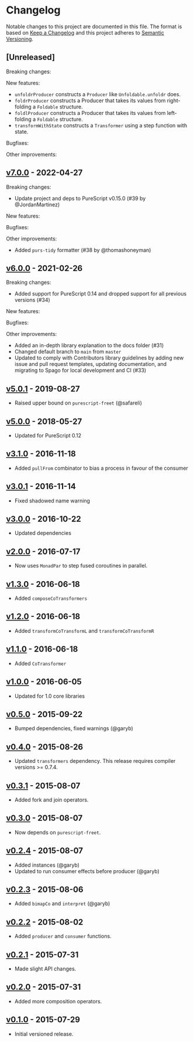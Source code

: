 # Changelog

Notable changes to this project are documented in this file. The format is based on [Keep a Changelog](https://keepachangelog.com/en/1.0.0/) and this project adheres to [Semantic Versioning](https://semver.org/spec/v2.0.0.html).

## [Unreleased]

Breaking changes:

New features:

- `unfoldrProducer` constructs a `Producer` like `Unfoldable.unfoldr` does.
- `foldrProducer` constructs a Producer that takes its values from right-folding a `Foldable` structure.
- `foldlProducer` constructs a Producer that takes its values from left-folding a `Foldable` structure.
- `transformWithState` constructs a `Transformer` using a step function with state.

Bugfixes:

Other improvements:

## [v7.0.0](https://github.com/purescript-contrib/purescript-coroutines/releases/tag/v7.0.0) - 2022-04-27

Breaking changes:

- Update project and deps to PureScript v0.15.0 (#39 by @JordanMartinez)

New features:

Bugfixes:

Other improvements:

- Added `purs-tidy` formatter (#38 by @thomashoneyman)

## [v6.0.0](https://github.com/purescript-contrib/purescript-coroutines/releases/tag/v6.0.0) - 2021-02-26

Breaking changes:

- Added support for PureScript 0.14 and dropped support for all previous versions (#34)

New features:

Bugfixes:

Other improvements:

- Added an in-depth library explanation to the docs folder (#31)
- Changed default branch to `main` from `master`
- Updated to comply with Contributors library guidelines by adding new issue and pull request templates, updating documentation, and migrating to Spago for local development and CI (#33)

## [v5.0.1](https://github.com/purescript-contrib/purescript-coroutines/releases/tag/v5.0.1) - 2019-08-27

- Raised upper bound on `purescript-freet` (@safareli)

## [v5.0.0](https://github.com/purescript-contrib/purescript-coroutines/releases/tag/v5.0.0) - 2018-05-27

- Updated for PureScript 0.12

## [v3.1.0](https://github.com/purescript-contrib/purescript-coroutines/releases/tag/v3.1.0) - 2016-11-18

- Added `pullFrom` combinator to bias a process in favour of the consumer

## [v3.0.1](https://github.com/purescript-contrib/purescript-coroutines/releases/tag/v3.0.1) - 2016-11-14

- Fixed shadowed name warning

## [v3.0.0](https://github.com/purescript-contrib/purescript-coroutines/releases/tag/v3.0.0) - 2016-10-22

- Updated dependencies

## [v2.0.0](https://github.com/purescript-contrib/purescript-coroutines/releases/tag/v2.0.0) - 2016-07-17

- Now uses `MonadPar` to step fused coroutines in parallel.

## [v1.3.0](https://github.com/purescript-contrib/purescript-coroutines/releases/tag/v1.3.0) - 2016-06-18

- Added `composeCoTransformers`

## [v1.2.0](https://github.com/purescript-contrib/purescript-coroutines/releases/tag/v1.2.0) - 2016-06-18

- Added `transformCoTransformL` and `transformCoTransformR`

## [v1.1.0](https://github.com/purescript-contrib/purescript-coroutines/releases/tag/v1.1.0) - 2016-06-18

- Added `CoTransformer`

## [v1.0.0](https://github.com/purescript-contrib/purescript-coroutines/releases/tag/v1.0.0) - 2016-06-05

- Updated for 1.0 core libraries

## [v0.5.0](https://github.com/purescript-contrib/purescript-coroutines/releases/tag/v0.5.0) - 2015-09-22

- Bumped dependencies, fixed warnings (@garyb)

## [v0.4.0](https://github.com/purescript-contrib/purescript-coroutines/releases/tag/v0.4.0) - 2015-08-26

- Updated `transformers` dependency. This release requires compiler versions >= 0.7.4.

## [v0.3.1](https://github.com/purescript-contrib/purescript-coroutines/releases/tag/v0.3.1) - 2015-08-07

- Added fork and join operators.

## [v0.3.0](https://github.com/purescript-contrib/purescript-coroutines/releases/tag/v0.3.0) - 2015-08-07

- Now depends on `purescript-freet`.

## [v0.2.4](https://github.com/purescript-contrib/purescript-coroutines/releases/tag/v0.2.4) - 2015-08-07

- Added instances (@garyb)
- Updated to run consumer effects before producer (@garyb)

## [v0.2.3](https://github.com/purescript-contrib/purescript-coroutines/releases/tag/v0.2.3) - 2015-08-06

- Added `bimapCo` and `interpret` (@garyb)

## [v0.2.2](https://github.com/purescript-contrib/purescript-coroutines/releases/tag/v0.2.2) - 2015-08-02

- Added `producer` and `consumer` functions.

## [v0.2.1](https://github.com/purescript-contrib/purescript-coroutines/releases/tag/v0.2.1) - 2015-07-31

- Made slight API changes.

## [v0.2.0](https://github.com/purescript-contrib/purescript-coroutines/releases/tag/v0.2.0) - 2015-07-31

- Added more composition operators.

## [v0.1.0](https://github.com/purescript-contrib/purescript-coroutines/releases/tag/v0.1.0) - 2015-07-29

- Initial versioned release.
